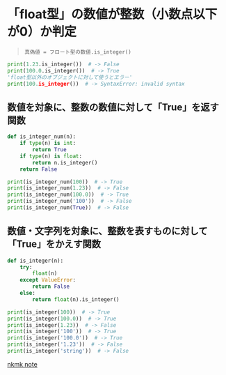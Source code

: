 # 「float型」の数値が整数（小数点以下が0）か判定

> `真偽値 = フロート型の数値.is_integer()`

```python
print(1.23.is_integer())  # -> False
print(100.0.is_integer())  # -> True
'float型以外のオブジェクトに対して使うとエラー'
print(100.is_integer())  # -> SyntaxError: invalid syntax
```

## 数値を対象に、整数の数値に対して「True」を返す関数

```python
def is_integer_num(n):
    if type(n) is int:
        return True
    if type(n) is float:
        return n.is_integer()
    return False

print(is_integer_num(100))  # -> True
print(is_integer_num(1.23))  # -> False
print(is_integer_num(100.0))  # -> True
print(is_integer_num('100'))  # -> False
print(is_integer_num(True))  # -> False
```

## 数値・文字列を対象に、整数を表すものに対して「True」をかえす関数

```python
def is_integer(n):
    try:
        float(n)
    except ValueError:
        return False
    else:
        return float(n).is_integer()

print(is_integer(100))  # -> True
print(is_integer(100.0))  # -> True
print(is_integer(1.23))  # -> False
print(is_integer('100'))  # -> True
print(is_integer('100.0'))  # -> True
print(is_integer('1.23'))  # -> False
print(is_integer('string'))  # -> False
```

[nkmk note](https://note.nkmk.me/python-random-randrange-randint/)

